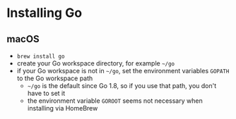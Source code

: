 # Installing Go

## macOS

- `brew install go`
- create your Go workspace directory, for example `~/go`
- if your Go workspace is not in `~/go`, set the environment variables `GOPATH` to the Go workspace path
  - `~/go` is the default since Go 1.8, so if you use that path, you don't have to set it
  - the environment variable `GOROOT` seems not necessary when installing via HomeBrew
